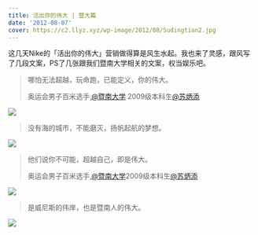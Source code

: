 ```yaml
---
title: 活出你的伟大 | 暨大篇
date: '2012-08-07'
cover: https://c2.llyz.xyz/wp-image/2012/08/Sudingtian2.jpg
---
```


这几天Nike的「活出你的伟大」营销做得算是风生水起。我也来了灵感，跟风写了几段文案，PS了几张跟我们暨南大学相关的文案，权当娱乐吧。

> 哪怕无法超越，玩命跑，已能定义，你的伟大。
>
> 奥运会男子百米选手,[@暨南大学](https://weibo.com/n/%E6%9A%A8%E5%8D%97%E5%A4%A7%E5%AD%A6) 2009级本科生[@苏炳添](https://weibo.com/n/%E8%8B%8F%E7%82%B3%E6%B7%BB)

![](https://c2.llyz.xyz/wp-image/2012/08/Sudingtian2.jpg)

> 没有海的城市，不能磨灭，扬帆起航的梦想。

![](https://c2.llyz.xyz/wp-image/2012/08/JnuGofar.jpg)

> 他们说你不可能，超越自己，即是伟大。
>
> 奥运会男子百米选手,[@暨南大学](https://weibo.com/n/%E6%9A%A8%E5%8D%97%E5%A4%A7%E5%AD%A6)2009级本科生[@苏炳添](https://weibo.com/n/%E8%8B%8F%E7%82%B3%E6%B7%BB)

![](https://c2.llyz.xyz/wp-image/2012/08/sudingtian.jpg)

> 是威尼斯的伟岸，也是暨南人的伟大。

![](https://c2.llyz.xyz/wp-image/2012/08/HIjnu.jpg)
